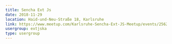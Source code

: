 ```yaml
---
title: Sencha Ext Js
date: 2018-11-29
location: Haid-und-Neu-Straße 18, Karlsruhe
link: https://www.meetup.com/Karlsruhe-Sencha-Ext-JS-Meetup/events/256214986/
usergroup: extjska
type: usergroup
---
```

